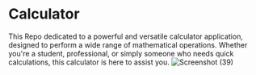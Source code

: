 # Calculator
This Repo dedicated to a powerful and versatile calculator application, designed to perform a wide range of mathematical operations. Whether you're a student, professional, or simply someone who needs quick calculations, this calculator is here to assist you.
![Screenshot (39)](https://github.com/wadalkarsaloni/Calculator/assets/127375584/70198120-b574-4d18-9459-17076cf79db0)
